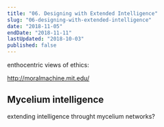 ```yaml
---
title: "06. Designing with Extended Intelligence"
slug: "06-designing-with-extended-intelligence"
date: "2018-11-05"
endDate: "2018-11-11"
lastUpdated: "2018-10-03"
published: false
---
```




enthocentric views of ethics:

http://moralmachine.mit.edu/



## Mycelium intelligence

extending intelligence throught mycelium networks?



